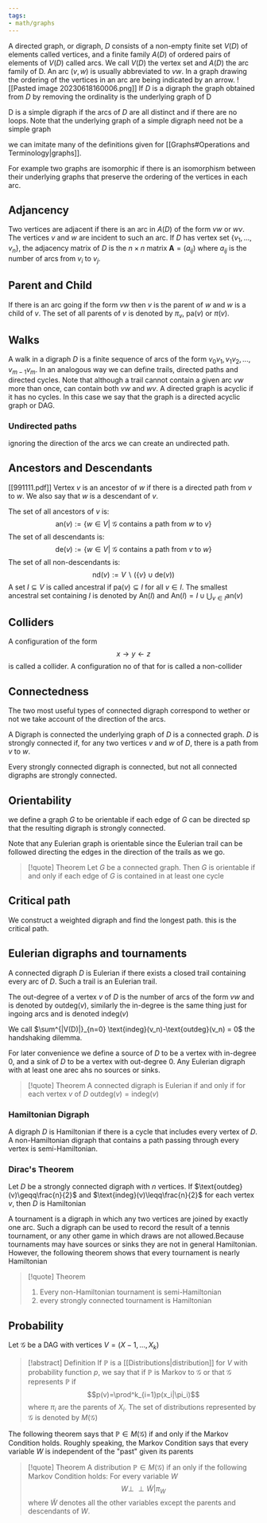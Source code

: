 ```yaml
---
tags:
- math/graphs
---
```

A directed graph, or digraph, $D$ consists of a non-empty finite set $V(D)$ of elements called vertices, and a finite family $A(D)$ of ordered pairs of elements of $V(D)$ called arcs. We call $V(D)$ the vertex set and $A(D)$ the arc family of D. An arc ($v,w$) is usually abbreviated to $vw$. In a graph drawing the ordering of the vertices in an arc are being indicated by an arrow.
![[Pasted image 20230618160006.png]]
If $D$ is a digraph the graph obtained from $D$ by removing the ordinality is the underlying graph of D

D is a simple digraph if the arcs of $D$ are all distinct and if there are no loops. Note that the underlying graph of a simple digraph need not be a simple graph

we can imitate many of the definitions given for [[Graphs#Operations and Terminology|graphs]]. 

For example two graphs are isomorphic if there is an isomorphism between their underlying graphs that preserve the ordering of the vertices in each arc. 

## Adjancency
Two vertices are adjacent if there is an arc in $A(D)$ of the form $vw$ or $wv$. The vertices $v$ and $w$ are incident to such an arc. If $D$ has vertex set $\{v_1, ..., v_n\}$, the adjacency matrix of $D$ is the $n\times n$ matrix $\textbf{A} =(a_{ij})$ where $a_{ij}$ is  the number of arcs from $v_i$ to $v_j$. 

## Parent and Child
If there is an arc going if the form $vw$ then $v$ is the parent of $w$ and $w$ is a child of $v$. The set of all parents of $v$ is denoted by $\pi_v$, $\text{pa}(v)$ or $\pi(v)$.  

## Walks
A walk in a digraph $D$ is a finite sequence of arcs of the form $v_0v_1,v_1v_2,...,v_{m-1}v_m$. In an analogous way we can define trails, directed paths and directed cycles. Note that although a trail cannot contain a given arc $vw$ more than once, can contain both $vw$ and $wv$. A directed graph is acyclic if it has no cycles. In this case we say that the graph is a directed acyclic graph or DAG.
### Undirected paths
ignoring the direction of the arcs we can create an undirected path.

## Ancestors and Descendants
[[991111.pdf]]
Vertex $v$ is an ancestor of $w$ if there is a directed path from $v$ to $w$. We also say that $w$ is a descendant of $v$. 

The set of all ancestors of $v$ is:
$$\text{an}(v):=\{w\in V|\text{ $\mathcal G$ contains a path from $w$ to $v$}\}$$
The set of all descendants is:
$$\text{de}(v):=\{w\in V|\text{ $\mathcal G$ contains a path from $v$ to $w$}\}$$
The set of all non-descendants is:
$$\text{nd}(v):=V\backslash(\{v\}\cup \text{de}(v))$$
A set $I\subseteq V$ is called ancestral if $\text{pa}(v)\subseteq I$ for all $v\in I$. The smallest ancestral set containing $I$ is denoted by $\text{An}(I)$ and $\text{An}(I)=I\cup\bigcup_{v\in I}\text{an}(v)$

## Colliders
A configuration of the form 
$$x\rightarrow y\leftarrow z$$
is called a collider. A configuration no of that for is called a non-collider

## Connectedness
The two most useful types of connected digraph correspond to wether or not we take account of the direction of the arcs. 

A Digraph is connected the underlying graph of $D$ is a connected graph. $D$ is strongly connected if, for any two vertices $v$ and $w$ of $D$, there is a path from $v$ to $w$. 

Every strongly connected digraph is connected, but not all connected digraphs are strongly connected. 

## Orientability
we define a graph $G$ to be orientable if each edge of $G$ can be directed sp that the resulting digraph is strongly connected. 

Note that any Eulerian graph is orientable since the Eulerian trail can be followed directing the edges in the direction of the trails as we go.

>[!quote] Theorem
>Let $G$ be a connected graph. Then $G$ is orientable if and only if each edge of $G$ is contained in at least one cycle

## Critical path
We construct a weighted digraph and find the longest path. this is the critical path.

## Eulerian digraphs and tournaments
A connected digraph $D$ is Eulerian if there exists a closed trail containing every arc of $D$. Such a trail is an Eulerian trail. 

The out-degree of a vertex $v$ of $D$ is the number of arcs of the form $vw$ and is denoted by $\text{outdeg}(v)$, similarly the in-degree is the same thing just for ingoing arcs and is denoted $\text{indeg}(v)$

We call $\sum^{|V(D)|}_{n=0} \text{indeg}(v_n)-\text{outdeg}(v_n) = 0$ the handshaking dilemma.

For later convenience we define a source of $D$ to be a vertex with in-degree 0, and a sink of $D$ to be a vertex with out-degree 0. Any Eulerian digraph with at least one arec ahs no sources or sinks.

> [!quote] Theorem
> A connected digraph is Eulerian if and only if for each vertex $v$ of $D$ $\text{outdeg}(v)=\text{indeg}(v)$

### Hamiltonian Digraph
A digraph $D$ is Hamiltonian if there is a cycle that includes every vertex of $D$. A non-Hamiltonian digraph that contains a path passing through every vertex is semi-Hamiltonian. 

### Dirac's Theorem
Let $D$ be a strongly connected digraph with $n$ vertices. If $\text{outdeg}(v)\geqq\frac{n}{2}$ and $\text{indeg}(v)\leqq\frac{n}{2}$ for each vertex $v$, then $D$ is Hamiltonian

A tournament is a digraph in which any two vertices are joined by exactly one arc. Such a digraph can be used to record the result of a tennis tournament, or any other game in which draws are not allowed.Because tournaments may have sources or sinks they are not in general Hamiltonian. However, the following theorem shows that every tournament is nearly Hamiltonian
> [!quote] Theorem
> 1. Every non-Hamiltonian tournament is semi-Hamiltonian
> 2. every strongly connected tournament is Hamiltonian


## Probability
Let $\mathcal G$ be a DAG with vertices $V=(X-1,...,X_k)$

>[!abstract] Definition
>If $\mathbb P$ is a [[Distributions|distribution]] for $V$ with probability function $p$, we say that if $\mathbb P$ is Markov to $\mathcal G$ or that $\mathcal G$ represents $\mathbb P$ if 
$$p(v)=\prod^k_{i=1}p(x_i|\pi_i)$$
where $\pi_i$ are the parents of $X_i$. The set of distributions represented by $\mathcal G$ is denoted by $M(\mathcal G)$

The following theorem says that $\mathbb P\in M(\mathcal G)$ if and only if the Markov Condition holds. Roughly speaking, the Markov Condition says that every variable $W$ is independent of the "past" given its parents

> [!quote] Theorem 
> A distribution $\mathbb P\in M(\mathcal G)$ if an only if the following Markov Condition holds:  For every variable $W$
> $$W\perp\!\!\!\perp \tilde W|\pi_W$$
> where $\tilde W$ denotes all the other variables except the parents and descendants of $W$.

